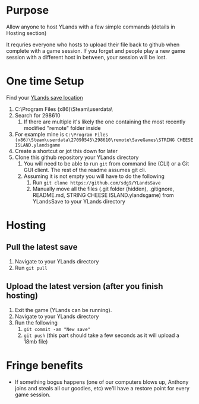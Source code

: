 # Purpose
Allow anyone to host YLands with a few simple commands (details in Hosting section)

It requries everyone who hosts to upload their file back to github when complete with a game session.  If you forget and people play a new game session with a different host in between, your session will be lost.

# One time Setup

Find your [YLands save location](https://ylands.com/community/topic/5442-save-file-location/)

1. C:\Program Files (x86)\Steam\userdata\
2. Search for 298610
    1. If there are multiple it's likely the one containing the most recently modified "remote" folder inside
3. For example mine is `C:\Program Files (x86)\Steam\userdata\27090545\298610\remote\SaveGames\STRING CHEESE ISLAND.ylandsgame`
4. Create a shortcut or jot this down for later
5. Clone this github repository your YLands directory
   1. You will need to be able to run `git` from command line (CLI) or a Git GUI client.  The rest of the readme assumes git cli.
   1. Assuming it is not empty you will have to do the following
       1. Run `git clone https://github.com/sdg9/YLandsSave`
       2. Manually move all the files (.git folder (hidden), .gitignore, README.md, STRING CHEESE ISLAND.ylandsgame) from YLandsSave to your YLands directory

# Hosting

## Pull the latest save
1. Navigate to your YLands directory
2. Run `git pull`

## Upload the latest version (after you finish hosting)
1. Exit the game (YLands can be running).
2. Navigate to your YLands directory
3. Run the following
    1. `git commit -am "New save"`
    2. `git push`  (this part should take a few seconds as it will upload a 18mb file)
    
# Fringe benefits
- If something bogus happens (one of our computers blows up, Anthony joins and steals all our goodies, etc) we'll have a restore point for every game session.
